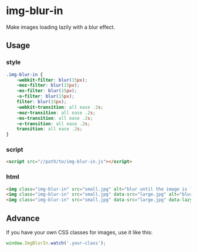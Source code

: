 # img-blur-in

Make images loading lazily with a blur effect.

## Usage

### style

```css
.img-blur-in {
    -webkit-filter: blur(15px);
    -moz-filter: blur(15px);
    -ms-filter: blur(15px);
    -o-filter: blur(15px);
    filter: blur(15px);
    -webkit-transition: all ease .2s;
    -moz-transition: all ease .2s;
    -ms-transition: all ease .2s;
    -o-transition: all ease .2s;
    transition: all ease .2s;
}
```

### script

```html
<script src="//path/to/img-blur-in.js"></script>
```

### html

```html
<img class="img-blur-in" src="small.jpg" alt="blur until the image is loaded">
<img class="img-blur-in" src="small.jpg" data-src="large.jpg" alt="blur until the large image is loaded">
<img class="img-blur-in" src="small.jpg" data-src="large.jpg" data-lazy="true" alt="blur until the image is into the viewport and the large image is loaded">
```

## Advance

If you have your own CSS classes for images, use it like this:

```js
window.ImgBlurIn.watch('.your-class');
```
